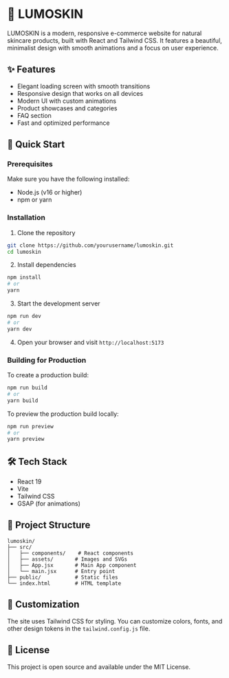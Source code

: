 # 🌿 LUMOSKIN

LUMOSKIN is a modern, responsive e-commerce website for natural skincare products, built with React and Tailwind CSS. It features a beautiful, minimalist design with smooth animations and a focus on user experience.

## ✨ Features

- Elegant loading screen with smooth transitions
- Responsive design that works on all devices
- Modern UI with custom animations
- Product showcases and categories
- FAQ section
- Fast and optimized performance

## 🚀 Quick Start

### Prerequisites

Make sure you have the following installed:
- Node.js (v16 or higher)
- npm or yarn

### Installation

1. Clone the repository
```bash
git clone https://github.com/yourusername/lumoskin.git
cd lumoskin
```

2. Install dependencies
```bash
npm install
# or
yarn
```

3. Start the development server
```bash
npm run dev
# or
yarn dev
```

4. Open your browser and visit `http://localhost:5173`

### Building for Production

To create a production build:
```bash
npm run build
# or
yarn build
```

To preview the production build locally:
```bash
npm run preview
# or
yarn preview
```

## 🛠 Tech Stack

- React 19
- Vite
- Tailwind CSS
- GSAP (for animations)

## 📝 Project Structure

```
lumoskin/
├── src/
│   ├── components/    # React components
│   ├── assets/       # Images and SVGs
│   ├── App.jsx       # Main App component
│   └── main.jsx      # Entry point
├── public/           # Static files
└── index.html        # HTML template
```

## 🎨 Customization

The site uses Tailwind CSS for styling. You can customize colors, fonts, and other design tokens in the `tailwind.config.js` file.

## 📄 License

This project is open source and available under the MIT License.
